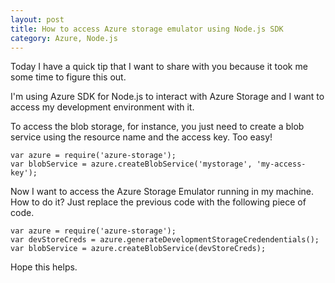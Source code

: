 ```yaml
---
layout: post
title: How to access Azure storage emulator using Node.js SDK
category: Azure, Node.js
---
```


Today I have a quick tip that I want to share with you because it took me some time to figure this out.

I'm using Azure SDK for Node.js to interact with Azure Storage and I want to access my development environment with it.

<!--excerpt-->

To access the blob storage, for instance, you just need to create a blob service using the resource name and the access key. Too easy! 

    var azure = require('azure-storage');
    var blobService = azure.createBlobService('mystorage', 'my-access-key');

Now I want to access the Azure Storage Emulator running in my machine. How to do it? Just replace the previous code with the following piece of code.

    var azure = require('azure-storage');
    var devStoreCreds = azure.generateDevelopmentStorageCredendentials();
    var blobService = azure.createBlobService(devStoreCreds);

Hope this helps.
